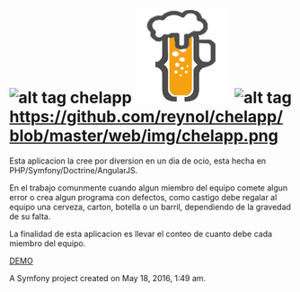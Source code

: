 ![alt tag](https://raw.githubusercontent.com/username/projectname/branch/path/to/img.png) chelapp
![alt tag](https://raw.githubusercontent.com/reynol/chelapp/master/web/img/chelapp.png) 
![alt tag](https://raw.githubusercontent.com/username/projectname/branch/path/to/img.png) 
https://github.com/reynol/chelapp/blob/master/web/img/chelapp.png
======
Esta aplicacion la cree por diversion en un dia de ocio, esta hecha en PHP/Symfony/Doctrine/AngularJS. 

En el trabajo comunmente cuando algun miembro del equipo comete algun error o crea algun programa con defectos, como castigo debe regalar al equipo una cerveza, carton, botella o un barril,  dependiendo de la gravedad de su falta.
 
La finalidad de esta aplicacion es llevar el conteo de cuanto debe cada miembro del equipo. 
 
 [DEMO](http://chelapp.reynol.io)
 
A Symfony project created on May 18, 2016, 1:49 am.
